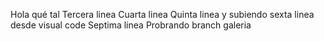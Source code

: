 Hola qué tal
Tercera linea
Cuarta linea
Quinta linea y subiendo
sexta linea desde visual code
Septima linea
Probrando branch galeria


